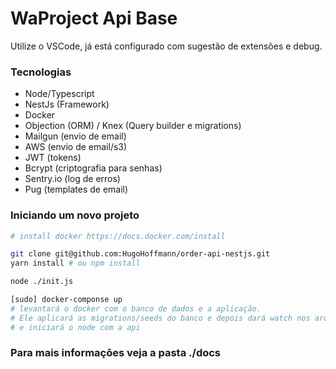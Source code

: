 WaProject Api Base
==================

Utilize o VSCode, já está configurado com sugestão de extensões e debug.

### Tecnologias

* Node/Typescript
* NestJs (Framework)
* Docker
* Objection (ORM) / Knex (Query builder e migrations)
* Mailgun (envio de email)
* AWS (envio de email/s3)
* JWT (tokens)
* Bcrypt (criptografia para senhas)
* Sentry.io (log de erros)
* Pug (templates de email)

### Iniciando um novo projeto

```bash
# install docker https://docs.docker.com/install

git clone git@github.com:HugoHoffmann/order-api-nestjs.git
yarn install # ou npm install

node ./init.js

[sudo] docker-componse up
# levantará o docker com o banco de dados e a aplicação.
# Ele aplicará as migrations/seeds do banco e depois dará watch nos arquivos
# e iniciará o node com a api
```

### Para mais informações veja a pasta ./docs
